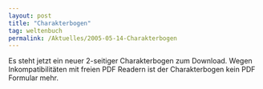 ```yaml
---
layout: post
title: "Charakterbogen"
tag: weltenbuch
permalink: /Aktuelles/2005-05-14-Charakterbogen
---
```


Es steht jetzt ein neuer 2-seitiger Charakterbogen zum Download. Wegen Inkompatibilitäten mit freien PDF Readern ist der Charakterbogen kein PDF Formular mehr.


